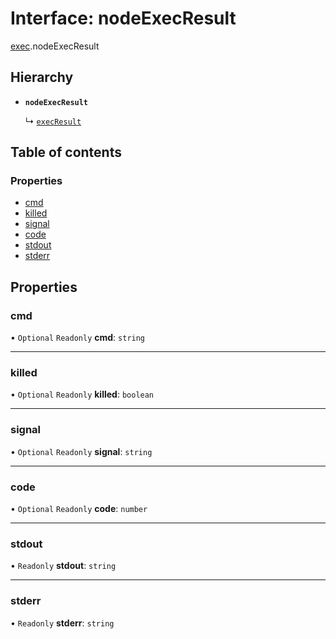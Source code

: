 # Interface: nodeExecResult

[exec](../modules/exec.md).nodeExecResult

## Hierarchy

- **`nodeExecResult`**

  ↳ [`execResult`](exec.execResult.md)

## Table of contents

### Properties

- [cmd](exec.nodeExecResult.md#cmd)
- [killed](exec.nodeExecResult.md#killed)
- [signal](exec.nodeExecResult.md#signal)
- [code](exec.nodeExecResult.md#code)
- [stdout](exec.nodeExecResult.md#stdout)
- [stderr](exec.nodeExecResult.md#stderr)

## Properties

### cmd

• `Optional` `Readonly` **cmd**: `string`

___

### killed

• `Optional` `Readonly` **killed**: `boolean`

___

### signal

• `Optional` `Readonly` **signal**: `string`

___

### code

• `Optional` `Readonly` **code**: `number`

___

### stdout

• `Readonly` **stdout**: `string`

___

### stderr

• `Readonly` **stderr**: `string`
